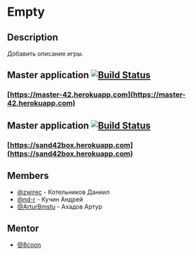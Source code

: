 # Empty

## Description
Добавить описание игры.

## Master application [![Build Status](https://travis-ci.org/frontend-park-mail-ru/2017_2_42.svg?branch=master)](https://travis-ci.org/frontend-park-mail-ru/2017_2_42)
### [https://master-42.herokuapp.com](https://master-42.herokuapp.com)

## Master application [![Build Status](https://travis-ci.org/frontend-park-mail-ru/2017_2_42.svg?branch=sandbox)](https://travis-ci.org/frontend-park-mail-ru/2017_2_42)
### [https://sand42box.herokuapp.com](https://sand42box.herokuapp.com)


## Members
* [@zwirec](https://github.com/zwirec) - Котельников Даниил
* [@nd-r](https://github.com/nd-r) - Кучин Андрей
* [@ArturBmstu](https://github.com/ArturBmstu) - Ахадов Артур

## Mentor

* [@8coon](https://github.com/8coon)
